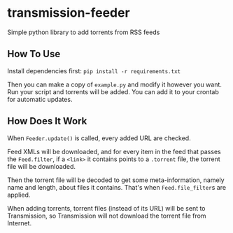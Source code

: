 # transmission-feeder

Simple python library to add torrents from RSS feeds

## How To Use

Install dependencies first: `pip install -r requirements.txt`

Then you can make a copy of `example.py` and modify it however you want.
Run your script and torrents will be added.
You can add it to your crontab for automatic updates.

## How Does It Work

When `Feeder.update()` is called, every added URL are checked.

Feed XMLs will be downloaded, and for every item in the feed that passes the `Feed.filter`, if a `<link>` it contains points to a `.torrent` file, the torrent file will be downloaded.

Then the torrent file will be decoded to get some meta-information, namely name and length, about files it contains.
That's when `Feed.file_filter`s are applied.

When adding torrents, torrent files (instead of its URL) will be sent to Transmission, so Transmission will not download the torrent file from Internet.
